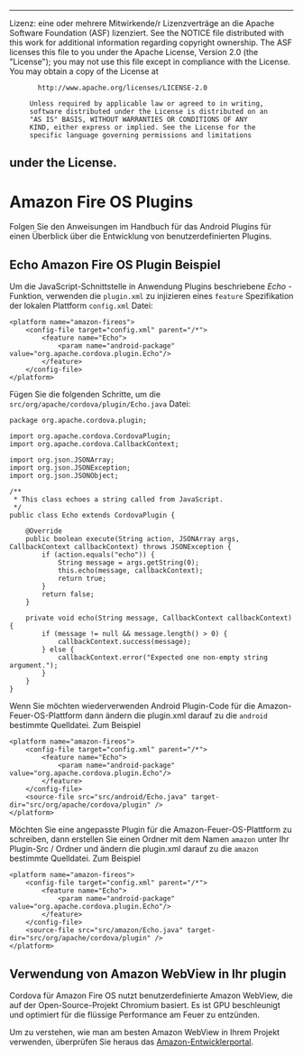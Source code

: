 * * *

Lizenz: eine oder mehrere Mitwirkende/r Lizenzverträge an die Apache Software Foundation (ASF) lizenziert. See the NOTICE file distributed with this work for additional information regarding copyright ownership. The ASF licenses this file to you under the Apache License, Version 2.0 (the "License"); you may not use this file except in compliance with the License. You may obtain a copy of the License at

           http://www.apache.org/licenses/LICENSE-2.0
    
         Unless required by applicable law or agreed to in writing,
         software distributed under the License is distributed on an
         "AS IS" BASIS, WITHOUT WARRANTIES OR CONDITIONS OF ANY
         KIND, either express or implied. See the License for the
         specific language governing permissions and limitations
    

## under the License.

# Amazon Fire OS Plugins

Folgen Sie den Anweisungen im Handbuch für das Android Plugins für einen Überblick über die Entwicklung von benutzerdefinierten Plugins.

## Echo Amazon Fire OS Plugin Beispiel

Um die JavaScript-Schnittstelle in Anwendung Plugins beschriebene *Echo* -Funktion, verwenden die `plugin.xml` zu injizieren eines `feature` Spezifikation der lokalen Plattform `config.xml` Datei:

    <platform name="amazon-fireos">
        <config-file target="config.xml" parent="/*">
            <feature name="Echo">
                <param name="android-package" value="org.apache.cordova.plugin.Echo"/>
            </feature>
        </config-file>
    </platform>
    

Fügen Sie die folgenden Schritte, um die `src/org/apache/cordova/plugin/Echo.java` Datei:

    package org.apache.cordova.plugin;
    
    import org.apache.cordova.CordovaPlugin;
    import org.apache.cordova.CallbackContext;
    
    import org.json.JSONArray;
    import org.json.JSONException;
    import org.json.JSONObject;
    
    /**
     * This class echoes a string called from JavaScript.
     */
    public class Echo extends CordovaPlugin {
    
        @Override
        public boolean execute(String action, JSONArray args, CallbackContext callbackContext) throws JSONException {
            if (action.equals("echo")) {
                String message = args.getString(0);
                this.echo(message, callbackContext);
                return true;
            }
            return false;
        }
    
        private void echo(String message, CallbackContext callbackContext) {
            if (message != null && message.length() > 0) {
                callbackContext.success(message);
            } else {
                callbackContext.error("Expected one non-empty string argument.");
            }
        }
    }
    

Wenn Sie möchten wiederverwenden Android Plugin-Code für die Amazon-Feuer-OS-Plattform dann ändern die plugin.xml darauf zu die `android` bestimmte Quelldatei. Zum Beispiel

    <platform name="amazon-fireos">
        <config-file target="config.xml" parent="/*">
            <feature name="Echo">
                <param name="android-package" value="org.apache.cordova.plugin.Echo"/>
            </feature>
        </config-file>
        <source-file src="src/android/Echo.java" target-dir="src/org/apache/cordova/plugin" />
    </platform>
    

Möchten Sie eine angepasste Plugin für die Amazon-Feuer-OS-Plattform zu schreiben, dann erstellen Sie einen Ordner mit dem Namen `amazon` unter Ihr Plugin-Src / Ordner und ändern die plugin.xml darauf zu die `amazon` bestimmte Quelldatei. Zum Beispiel

    <platform name="amazon-fireos">
        <config-file target="config.xml" parent="/*">
            <feature name="Echo">
                <param name="android-package" value="org.apache.cordova.plugin.Echo"/>
            </feature>
        </config-file>
        <source-file src="src/amazon/Echo.java" target-dir="src/org/apache/cordova/plugin" />
    </platform>
    

## Verwendung von Amazon WebView in Ihr plugin

Cordova für Amazon Fire OS nutzt benutzerdefinierte Amazon WebView, die auf der Open-Source-Projekt Chromium basiert. Es ist GPU beschleunigt und optimiert für die flüssige Performance am Feuer zu entzünden.

Um zu verstehen, wie man am besten Amazon WebView in Ihrem Projekt verwenden, überprüfen Sie heraus das [Amazon-Entwicklerportal][1].

 [1]: https://developer.amazon.com/sdk/fire/IntegratingAWV.html